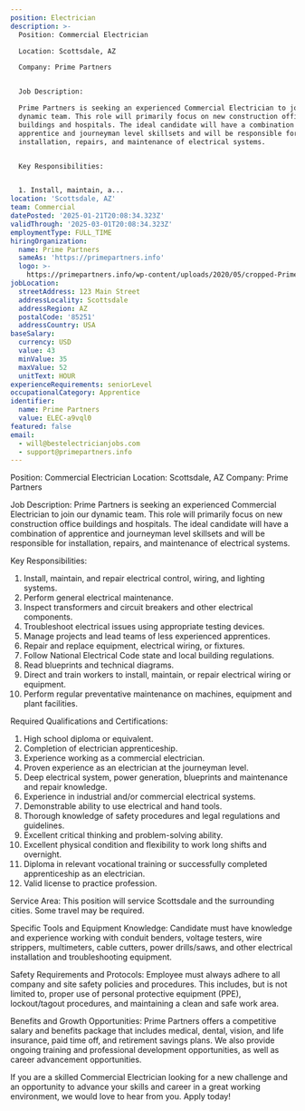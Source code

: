 ```yaml
---
position: Electrician
description: >-
  Position: Commercial Electrician

  Location: Scottsdale, AZ

  Company: Prime Partners


  Job Description:

  Prime Partners is seeking an experienced Commercial Electrician to join our
  dynamic team. This role will primarily focus on new construction office
  buildings and hospitals. The ideal candidate will have a combination of
  apprentice and journeyman level skillsets and will be responsible for
  installation, repairs, and maintenance of electrical systems. 


  Key Responsibilities:


  1. Install, maintain, a...
location: 'Scottsdale, AZ'
team: Commercial
datePosted: '2025-01-21T20:08:34.323Z'
validThrough: '2025-03-01T20:08:34.323Z'
employmentType: FULL_TIME
hiringOrganization:
  name: Prime Partners
  sameAs: 'https://primepartners.info'
  logo: >-
    https://primepartners.info/wp-content/uploads/2020/05/cropped-Prime-Partners-Logo-NO-BG-1-1.png
jobLocation:
  streetAddress: 123 Main Street
  addressLocality: Scottsdale
  addressRegion: AZ
  postalCode: '85251'
  addressCountry: USA
baseSalary:
  currency: USD
  value: 43
  minValue: 35
  maxValue: 52
  unitText: HOUR
experienceRequirements: seniorLevel
occupationalCategory: Apprentice
identifier:
  name: Prime Partners
  value: ELEC-a9vql0
featured: false
email:
  - will@bestelectricianjobs.com
  - support@primepartners.info
---
```




Position: Commercial Electrician
Location: Scottsdale, AZ
Company: Prime Partners

Job Description:
Prime Partners is seeking an experienced Commercial Electrician to join our dynamic team. This role will primarily focus on new construction office buildings and hospitals. The ideal candidate will have a combination of apprentice and journeyman level skillsets and will be responsible for installation, repairs, and maintenance of electrical systems. 

Key Responsibilities:

1. Install, maintain, and repair electrical control, wiring, and lighting systems.
2. Perform general electrical maintenance.
3. Inspect transformers and circuit breakers and other electrical components.
4. Troubleshoot electrical issues using appropriate testing devices.
5. Manage projects and lead teams of less experienced apprentices.
6. Repair and replace equipment, electrical wiring, or fixtures.
7. Follow National Electrical Code state and local building regulations.
8. Read blueprints and technical diagrams.
9. Direct and train workers to install, maintain, or repair electrical wiring or equipment.
10. Perform regular preventative maintenance on machines, equipment and plant facilities.

Required Qualifications and Certifications:

1. High school diploma or equivalent.
2. Completion of electrician apprenticeship.
3. Experience working as a commercial electrician.
4. Proven experience as an electrician at the journeyman level.
5. Deep electrical system, power generation, blueprints and maintenance and repair knowledge.
6. Experience in industrial and/or commercial electrical systems.
7. Demonstrable ability to use electrical and hand tools.
8. Thorough knowledge of safety procedures and legal regulations and guidelines.
9. Excellent critical thinking and problem-solving ability.
10. Excellent physical condition and flexibility to work long shifts and overnight.
11. Diploma in relevant vocational training or successfully completed apprenticeship as an electrician.
12. Valid license to practice profession.

Service Area:
This position will service Scottsdale and the surrounding cities. Some travel may be required.

Specific Tools and Equipment Knowledge:
Candidate must have knowledge and experience working with conduit benders, voltage testers, wire strippers, multimeters, cable cutters, power drills/saws, and other electrical installation and troubleshooting equipment.

Safety Requirements and Protocols:
Employee must always adhere to all company and site safety policies and procedures. This includes, but is not limited to, proper use of personal protective equipment (PPE), lockout/tagout procedures, and maintaining a clean and safe work area.

Benefits and Growth Opportunities:
Prime Partners offers a competitive salary and benefits package that includes medical, dental, vision, and life insurance, paid time off, and retirement savings plans. We also provide ongoing training and professional development opportunities, as well as career advancement opportunities.

If you are a skilled Commercial Electrician looking for a new challenge and an opportunity to advance your skills and career in a great working environment, we would love to hear from you. Apply today!
